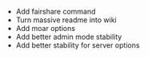 - Add fairshare command
- Turn massive readme into wiki
- Add moar options
- Add better admin mode stability
- Add better stability for server options
